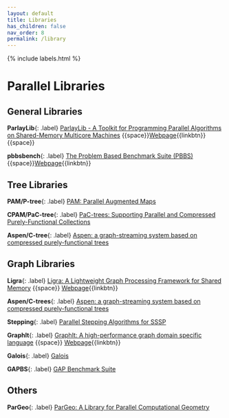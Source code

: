 ```yaml
---
layout: default
title: Libraries
has_children: false
nav_order: 8
permalink: /library
---
```

{% include labels.html %}

# Parallel Libraries

## General Libraries

**ParlayLib**{: .label} [ParlayLib - A Toolkit for Programming Parallel Algorithms on Shared-Memory Multicore Machines](https://github.com/cmuparlay/parlaylib)
{{space}}[Webpage](https://cmuparlay.github.io/parlaylib/){{linkbtn}}{{space}}

**pbbsbench**{: .label} [The Problem Based Benchmark Suite (PBBS)](https://github.com/cmuparlay/pbbsbench)
{{space}}[Webpage](https://cmuparlay.github.io/pbbsbench/){{linkbtn}}

## Tree Libraries

**PAM/P-tree**{: .label} [PAM: Parallel Augmented Maps](https://github.com/cmuparlay/PAM)


**CPAM/PaC-tree**{: .label} [PaC-trees: Supporting Parallel and Compressed Purely-Functional Collections](https://github.com/ldhulipala/aspen)

**Aspen/C-tree**{: .label} [Aspen: a graph-streaming system based on compressed purely-functional trees](https://github.com/ParAlg/CPAM)


## Graph Libraries

**Ligra**{: .label} [Ligra: A Lightweight Graph Processing Framework for Shared Memory](https://github.com/jshun/ligra) {{space}}
[Webpage](http://jshun.github.io/ligra/index.html){{linkbtn}}

**Aspen/C-trees**{: .label} [Aspen: a graph-streaming system based on compressed purely-functional trees](https://github.com/ldhulipala/aspen)

**Stepping**{: .label} [Parallel Stepping Algorithms for SSSP](https://github.com/ucrparlay/Parallel-SSSP)

**GraphIt**{: .label} [GraphIt: A high-performance graph domain specific language](https://github.com/GraphIt-DSL/graphit) {{space}}
[Webpage](https://graphit-lang.org/){{linkbtn}}

**Galois**{: .label} [Galois](https://github.com/IntelligentSoftwareSystems/Galois)

**GAPBS**{: .label} [GAP Benchmark Suite](https://github.com/sbeamer/gapbs)

## Others
**ParGeo**{: .label} [ParGeo: A Library for Parallel Computational Geometry](https://github.com/ParAlg/ParGeo)


